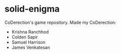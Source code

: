 # solid-enigma
CoDerection's game repository.
Made my CoDerection:
- Krishna Ranchhod
- Colden Sapir
- Samuel Harrison
- James Venkatesan
